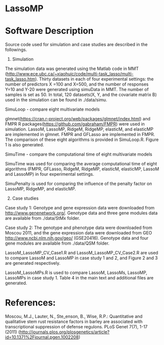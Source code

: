 # LassoMP

Software Description
====================


Source code used for simulation and case studies are described in the followings. 

1. Simulation

  The simulation data was generated using the Matlab code in MMT (http://www.ece.ubc.ca/~xiaohuic/code/multi-task_lasso/multi-task_lasso.htm). Thirty datasets in each of four experimental settings: the number of predictors X =100 and X=500, and the number of responses Y=10 and Y-20 were generated using simuData in MMT. The number of samples is set as 50. In total, 120 datasets(X, Y, and the covariate matrix B) used in the simulation can be found in ./data/simu. 
  
  SimuLoop - compare eight multivariate models
  
  glmnet(https://cran.r-project.org/web/packages/glmnet/index.html) and FMPR R packages(https://github.com/gabraham/FMPR) were used in simulation. LassoM, LassoMP, RidgeM, RidgeMP, elasticM, and elasticMP are implemented in glmnet. FMPR and GFLasso are implemented in FMPR.  The comparison of these eight algorithms is provided in SimuLoop.R. Figure 1 is also generated.
  
  
  SimuTime - compare the computational time of eight multivariate models
  
  SimuTime was used for comparing the average computational time of eight algorithms (FMPR, GFLasso, RidgeM, RidgeMP, elasticM, elasticMP, LassoM and LassoMP) in four experimental settings.
  
  
  
  SimuPenalty is used for comparing the influence of the penalty factor on LassoMP,  RidgeMP, and elasticMP. 



2.	Case studies

  Case study 1: Genotype and gene expression data were downloaded from http://www.genenetwork.org/. Genotype data and three gene modules data are available from ./data/StMx folder. 
  
  Case study 2: The genotype and phenotype data were downloaded from Moscou 2011, and the gene expression data were downloaded from GEO http://www.ncbi.nlm.nih.gov/geo/ (GSE20416). Genotype data and four gene modules are available from ./data/QSM folder. 
  
  
  
  LassoM_LassoMP_CV_Case1.R and LassoM_LassoMP_CV_Case2.R are used to compare LassoM and LassoMP in case study 1 and 2, and Figure 2 and 3 are generated respectively. 
  
  
  
  LassoM_LassoMPs.R is used to compare LassoM, LassoMs, LassoMP, LassoMPs in case study 1. Table 4 in the main text and additional files are generated.  



References:
===========
Moscou, M.J., Lauter, N., Ste_enson, B., Wise, R.P.: Quantitative and qualitative stem rust resistance factors in barley are associated with transcriptional suppression of defense regulons. PLoS Genet 7(7), 1-17 (2011) (http://journals.plos.org/plosgenetics/article?id=10.1371%2Fjournal.pgen.1002208)

